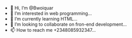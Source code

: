 - 👋 Hi, I’m @Bwoiquar
- 👀 I’m interested in web programming...
- 🌱 I’m currently learning HTML...
- 💞️ I’m looking to collaborate on fron-end development...
- 📫 How to reach me +2348085932347...

<!---
Bwoiquar/Bwoiquar is a ✨ special ✨ repository because its `README.md` (this file) appears on your GitHub profile.
You can click the Preview link to take a look at your changes.
--->
